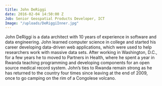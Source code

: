 ```yaml
---
title: John DeRiggi
date: 2016-02-04 14:50:00 Z
Job: Senior Geospatial Products Developer, ICT
Image: "/uploads/DeRiggiInner.jpg"
---
```


John DeRiggi is a data architect with 10 years of experience in software and data engineering. John learned computer science in college and started his career developing data-driven web applications, which were used to help researchers work with massive data sets. After working in Washington, D.C., for a few years he to moved to Partners in Health, where he spent a year in Rwanda teaching programming and developing components for an open source medical record system. John’s ties to Rwanda remain strong as he has returned to the country four times since leaving at the end of 2009, once to go camping on the rim of a Congolese volcano.